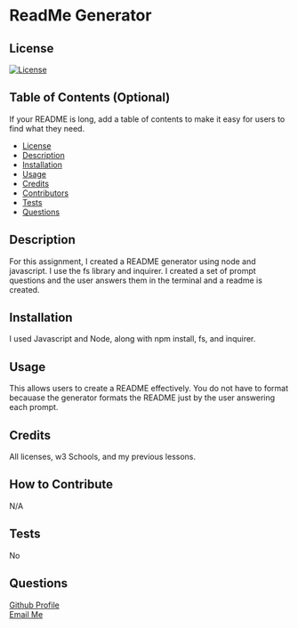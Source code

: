 # ReadMe Generator
 
## License
[![License](https://img.shields.io/badge/License-BSD_3--Clause-blue.svg)](https://opensource.org/licenses/BSD-3-Clause)

## Table of Contents (Optional)

If your README is long, add a table of contents to make it easy for users to find what they need.

- [License](#license)
- [Description](description)
- [Installation](#installation)
- [Usage](#usage)
- [Credits](#credits)
- [Contributors](#contributors)
- [Tests](#tests)
- [Questions](#questions)

## Description
For this assignment, I created a README generator using node and javascript. I use the fs library and inquirer. I created a set of prompt questions and the user answers them in the terminal and a readme is created.

## Installation

I used Javascript and Node, along with npm install, fs, and inquirer. 

## Usage

This allows users to create a README effectively. You do not have to format becauase the generator formats the README just by the user answering each prompt.

## Credits

All licenses, w3 Schools, and my previous lessons.

## How to Contribute
N/A

## Tests

No

## Questions

<a href = "https://github.com/dimitra-anasta" > Github Profile </a><br>
<a href = "mailto:dimitra.anasta524@gmail.com" > Email Me </a>


